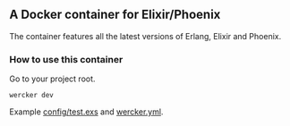## A Docker container for Elixir/Phoenix

The container features all the latest versions of Erlang, Elixir and Phoenix.

### How to use this container
Go to your project root.
```
wercker dev
```
Example [config/test.exs](test.exs) and [wercker.yml](wercker.yml).
